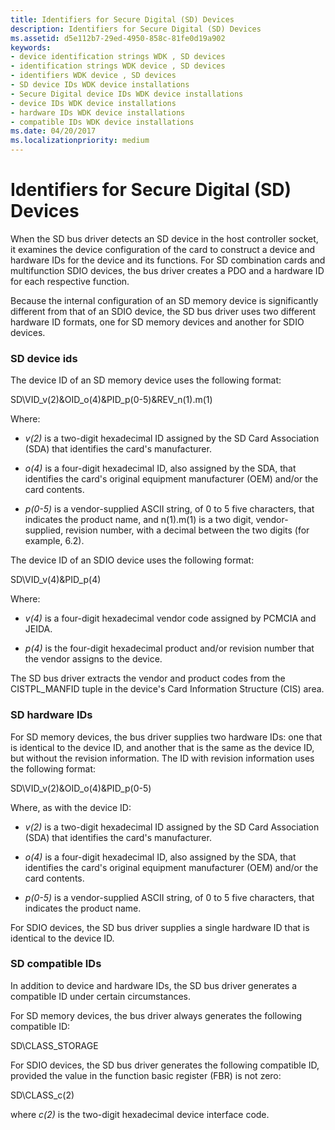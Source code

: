 ```yaml
---
title: Identifiers for Secure Digital (SD) Devices
description: Identifiers for Secure Digital (SD) Devices
ms.assetid: d5e112b7-29ed-4950-858c-81fe0d19a902
keywords:
- device identification strings WDK , SD devices
- identification strings WDK device , SD devices
- identifiers WDK device , SD devices
- SD device IDs WDK device installations
- Secure Digital device IDs WDK device installations
- device IDs WDK device installations
- hardware IDs WDK device installations
- compatible IDs WDK device installations
ms.date: 04/20/2017
ms.localizationpriority: medium
---
```


# Identifiers for Secure Digital (SD) Devices


When the SD bus driver detects an SD device in the host controller socket, it examines the device configuration of the card to construct a device and hardware IDs for the device and its functions. For SD combination cards and multifunction SDIO devices, the bus driver creates a PDO and a hardware ID for each respective function.

Because the internal configuration of an SD memory device is significantly different from that of an SDIO device, the SD bus driver uses two different hardware ID formats, one for SD memory devices and another for SDIO devices.

### <a href="" id="sd-device-ids"></a> SD device ids

The device ID of an SD memory device uses the following format:

SD\\VID_v(2)&OID_o(4)&PID_p(0-5)&REV_n(1).m(1)

Where:

-   *v(2)* is a two-digit hexadecimal ID assigned by the SD Card Association (SDA) that identifies the card's manufacturer.

-   *o(4)* is a four-digit hexadecimal ID, also assigned by the SDA, that identifies the card's original equipment manufacturer (OEM) and/or the card contents.

-   *p(0-5)* is a vendor-supplied ASCII string, of 0 to 5 five characters, that indicates the product name, and n(1).m(1) is a two digit, vendor-supplied, revision number, with a decimal between the two digits (for example, 6.2).

The device ID of an SDIO device uses the following format:

SD\\VID_v(4)&PID_p(4)

Where:

-   *v(4)* is a four-digit hexadecimal vendor code assigned by PCMCIA and JEIDA.

-   *p(4)* is the four-digit hexadecimal product and/or revision number that the vendor assigns to the device.

The SD bus driver extracts the vendor and product codes from the CISTPL_MANFID tuple in the device's Card Information Structure (CIS) area.

### <a href="" id="sd-hardware-ids"></a> SD hardware IDs

For SD memory devices, the bus driver supplies two hardware IDs: one that is identical to the device ID, and another that is the same as the device ID, but without the revision information. The ID with revision information uses the following format:

SD\\VID_v(2)&OID_o(4)&PID_p(0-5)

Where, as with the device ID:

-   *v(2)* is a two-digit hexadecimal ID assigned by the SD Card Association (SDA) that identifies the card's manufacturer.

-   *o(4)* is a four-digit hexadecimal ID, also assigned by the SDA, that identifies the card's original equipment manufacturer (OEM) and/or the card contents.

-   *p(0-5)* is a vendor-supplied ASCII string, of 0 to 5 five characters, that indicates the product name.

For SDIO devices, the SD bus driver supplies a single hardware ID that is identical to the device ID.

### <a href="" id="sd-compatible-ids"></a> SD compatible IDs

In addition to device and hardware IDs, the SD bus driver generates a compatible ID under certain circumstances.

For SD memory devices, the bus driver always generates the following compatible ID:

SD\\CLASS_STORAGE

For SDIO devices, the SD bus driver generates the following compatible ID, provided the value in the function basic register (FBR) is not zero:

SD\\CLASS_c(2)

where *c(2)* is the two-digit hexadecimal device interface code.

 

 





